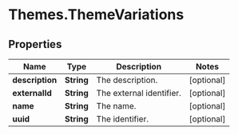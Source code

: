 # Themes.ThemeVariations

## Properties
Name | Type | Description | Notes
------------ | ------------- | ------------- | -------------
**description** | **String** | The description. | [optional] 
**externalId** | **String** | The external identifier. | [optional] 
**name** | **String** | The name. | [optional] 
**uuid** | **String** | The identifier. | [optional] 
